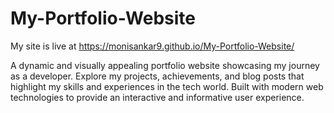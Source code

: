 # My-Portfolio-Website
My site is live at https://monisankar9.github.io/My-Portfolio-Website/


A dynamic and visually appealing portfolio website showcasing my journey as a developer. Explore my projects, achievements, and blog posts that highlight my skills and experiences in the tech world. Built with modern web technologies to provide an interactive and informative user experience.
